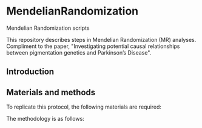 # MendelianRandomization
Mendelian Randomization scripts

This repository describes steps in Mendelian Randomization (MR) analyses. Compliment to the paper, "Investigating potential causal relationships between pigmentation genetics and Parkinson’s Disease".

## Introduction

## Materials and methods

To replicate this protocol, the following materials are required:

The methodology is as follows:
